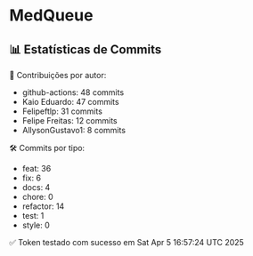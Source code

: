 # MedQueue
<!-- COMMIT_STATS_START -->
## 📊 Estatísticas de Commits

👤 Contribuições por autor:
- github-actions: 48 commits
- Kaio Eduardo: 47 commits
- Felipeftlp: 31 commits
- Felipe Freitas: 12 commits
- AllysonGustavo1: 8 commits

🛠️ Commits por tipo:
- feat: 36
- fix: 6
- docs: 4
- chore: 0
- refactor: 14
- test: 1
- style: 0
<!-- COMMIT_STATS_END -->
✅ Token testado com sucesso em Sat Apr  5 16:57:24 UTC 2025
